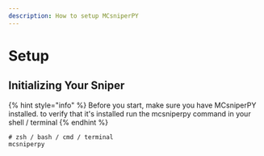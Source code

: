 ```yaml
---
description: How to setup MCsniperPY
---
```


# Setup

## Initializing Your Sniper

{% hint style="info" %}
Before you start, make sure you have MCsniperPY installed. to verify that it's installed run the mcsniperpy command in your shell / terminal
{% endhint %}

```
# zsh / bash / cmd / terminal
mcsniperpy
```



